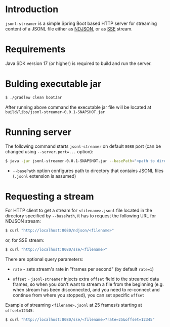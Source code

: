 # Introduction

`jsonl-streamer` is a simple Spring Boot based HTTP server for streaming content of a JSONL file either as
[NDJSON](https://en.wikipedia.org/wiki/JSON_streaming#Newline-delimited_JSON), or as
[SSE](https://developer.mozilla.org/en-US/docs/Web/API/Server-sent_events/Using_server-sent_events) stream.

# Requirements

Java SDK version 17 (or higher) is required to build and run the server.

# Bulding executable jar

```bash
$ ./gradlew clean bootJar
```

After running above command the executable jar file will be located at `build/libs/jsonl-streamer-0.0.1-SNAPSHOT.jar` 

# Running server

The following command starts `jsonl-streamer` on default `8080` port (can be changed using `--server.port=...` option):

```bash
$ java -jar jsonl-streamer-0.0.1-SNAPSHOT.jar --basePath="<path to directory with JSONL files>"
```

* `--basePath` option configures path to directory that contains JSONL files (`.jsonl` extension is assumed)

# Requesting a stream

For HTTP client to get a stream for `<filename>.jsonl` file located in the directory specified  by `--basePath`,
it has to request the following URL for NDJSON stream:

```bash
$ curl "http://localhost:8080/ndjson/<filename>"
```

or, for SSE stream:

```bash
$ curl "http://localhost:8080/sse/<filename>"
```

There are optional query parameters:

* `rate` - sets stream's rate in "frames per second" (by default `rate=1`)

* `offset` - `jsonl-streamer` injects extra `offset` field to the streamed data frames, so when you don't want to stream a file
from the beginning (e.g. when stream has been disconnected, and you need to re-connect and continue from where you stopped),
you can set specific `offset`

Example of streaming `<filename>.jsonl` at 25 frames/s starting at `offset=12345`:

```bash
$ curl "http://localhost:8080/sse/<filename>?rate=25&offset=12345"
```
